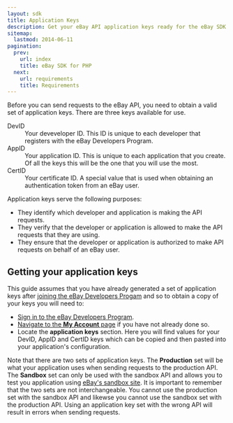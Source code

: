 ```yaml
---
layout: sdk
title: Application Keys
description: Get your eBay API application keys ready for the eBay SDK for PHP.
sitemap:
  lastmod: 2014-06-11
pagination:
  prev:
    url: index
    title: eBay SDK for PHP
  next:
    url: requirements
    title: Requirements
---
```

Before you can send requests to the eBay API, you need to obtain a valid set of application keys. There are three keys available for use.

<dl>
    <dt>DevID</dt>
    <dd>Your deveveloper ID. This ID is unique to each developer that registers with the eBay Developers Program.</dd>
    <dt>AppID</dt>
    <dd>Your application ID. This is unique to each application that you create. Of all the keys this will be the one that you will use the most.</dd>
    <dt>CertID</dt>
    <dd>Your certificate ID. A special value that is used when obtaining an authentication token from an eBay user.</dd>
</dl>

Application keys serve the following purposes:

  - They identify which developer and application is making the API requests.
  - They verify that the developer or application is allowed to make the API requests that they are using.
  - They ensure that the developer or application is authorized to make API requests on behalf of an eBay user.

## Getting your application keys

This guide assumes that you have already generated a set of application keys after [joining the eBay Developers Progam](https://developer.ebay.com/join/) and so to obtain a copy of your keys you will need to:

  - [Sign in to the eBay Developers Program](https://developer.ebay.com/base/membership/signin/).
  - [Navigate to the **My Account** page](https://developer.ebay.com/DevZone/account/default.aspx) if you have not already done so.
  - Locate the **application keys** section. Here you will find values for your DevID, AppID and CertID keys which can be copied and then pasted into your application's configuration.

Note that there are two sets of application keys. The **Production** set will be what your application uses when sending requests to the production API. The **Sandbox** set can only be used with the sandbox API and allows you to test you application using [eBay's sandbox site](http://www.sandbox.ebay.com/). It is important to remember that the two sets are not interchangeable. You cannot use the production set with the sandbox API and likewse you cannot use the sandbox set with the production API. Using an application key set with the wrong API will result in errors when sending requests.
